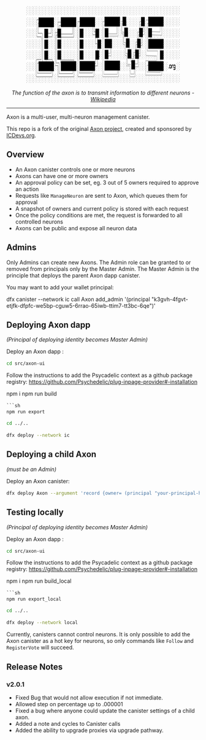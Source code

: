 <p align="center">
  <img width="400" height="200" src="./src/axon-ui/public/img/logo.svg">
</p>
<p align="center">
<i>The function of the axon is to transmit information to different neurons - <a href="https://en.wikipedia.org/wiki/Axon" target="_blank">Wikipedia</a></i></p>

---

Axon is a multi-user, multi-neuron management canister.

This repo is a fork of the original <a href="https://github.com/FloorLamp/axon" target="_blank">Axon project</a>, created and sponsored by <a href="https://icdevs.org/" target="_blank">ICDevs.org</a>.

## Overview

- An Axon canister controls one or more neurons
- Axons can have one or more owners
- An approval policy can be set, eg. 3 out of 5 owners required to approve an action
- Requests like `ManageNeuron` are sent to Axon, which queues them for approval
- A snapshot of owners and current policy is stored with each request
- Once the policy conditions are met, the request is forwarded to all controlled neurons
- Axons can be public and expose all neuron data

## Admins

Only Admins can create new Axons. The Admin role can be granted to or removed from principals only by the Master Admin. The Master Admin is the principle that deploys the parent Axon dapp canister.

You may want to add your wallet principal:

dfx canister --network ic call Axon add_admin '(principal "k3gvh-4fgvt-etjfk-dfpfc-we5bp-cguw5-6rrao-65iwb-ttim7-tt3bc-6qe")'

## Deploying Axon dapp
*(Principal of deploying identity becomes Master Admin)*

Deploy an Axon dapp :

```sh
cd src/axon-ui
```

Follow the instructions to add the Psycadelic context as a github package registry: https://github.com/Psychedelic/plug-inpage-provider#-installation

npm i
npm run build
```
```sh
npm run export
```
```sh
cd ../..
```
```sh
dfx deploy --network ic
```

## Deploying a child Axon
*(must be an Admin)*

Deploy an Axon canister:

```sh
dfx deploy Axon --argument 'record {owner= (principal "your-principal-here"); visibility= variant{Public}}'
```

## Testing locally

*(Principal of deploying identity becomes Master Admin)*

Deploy an Axon dapp :

```sh
cd src/axon-ui
```

Follow the instructions to add the Psycadelic context as a github package registry: https://github.com/Psychedelic/plug-inpage-provider#-installation

npm i
npm run build_local
```
```sh
npm run export_local
```
```sh
cd ../..
```
```sh
dfx deploy --network local
```

Currently, canisters cannot control neurons. It is only possible to add the Axon canister as a hot key for neurons, so only commands like `Follow` and `RegisterVote` will succeed.


## Release Notes

### v2.0.1

* Fixed Bug that would not allow execution if not immediate.
* Allowed step on percentage up to .000001
* Fixed a bug where anyone could update the canister settings of a child axon.
* Added a note and cycles to Canister calls
* Added the ability to upgrade proxies via upgrade pathway.